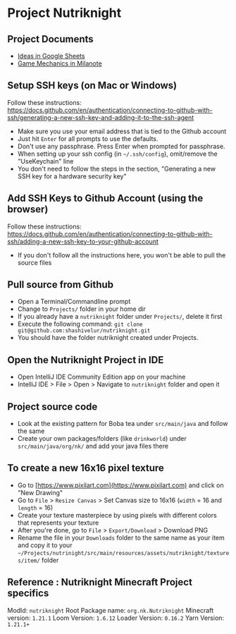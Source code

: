 # Project Nutriknight

## Project Documents
  - [Ideas in Google Sheets](https://docs.google.com/spreadsheets/d/1JL2lT3-iV1pcSHnnSn6LNvD-OqF8wrZmOC1o8gGfeYQ/edit?gid=0#gid=0)
  - [Game Mechanics in Milanote](https://app.milanote.com/1RVGPm1Mskdo6A/mechanics) 

## Setup SSH keys (on Mac or Windows)
Follow these instructions: https://docs.github.com/en/authentication/connecting-to-github-with-ssh/generating-a-new-ssh-key-and-adding-it-to-the-ssh-agent
  - Make sure you use your email address that is tied to the Github account
  - Just hit `Enter` for all prompts to use the defaults.
  - Don't use any passphrase. Press Enter when prompted for passphrase.
  - When setting up your ssh config (in `~/.ssh/config`), omit/remove the "UseKeychain" line
  - You don't need to follow the steps in the section, "Generating a new SSH key for a hardware security key"

## Add SSH Keys to Github Account (using the browser)
Follow these instructions: https://docs.github.com/en/authentication/connecting-to-github-with-ssh/adding-a-new-ssh-key-to-your-github-account
  - If you don't follow all the instructions here, you won't be able to pull the source files

## Pull source from Github
  - Open a Terminal/Commandline prompt
  - Change to `Projects/` folder in your home dir
  - If you already have a `nutriknight` folder under `Projects/`, delete it first 
  - Execute the following command: `git clone git@github.com:shashivelur/nutriknight.git`
  - You should have the folder nutriknight created under Projects. 

## Open the Nutriknight Project in IDE
  - Open IntelliJ IDE Community Edition app on your machine
  - IntelliJ IDE > File > Open > Navigate to `nutriknight` folder and open it

## Project source code
  - Look at the existing pattern for Boba tea under `src/main/java` and follow the same
  - Create your own packages/folders (like `drinkworld`) under `src/main/java/org/nk/` and add your java files there

## To create a new 16x16 pixel texture
  - Go to [https://www.pixilart.com](https://www.pixilart.com) and click on "New Drawing"
  - Go to `File` > `Resize Canvas` > Set Canvas size to 16x16 (`width` = 16 and `length` = 16)
  - Create your texture masterpiece by using pixels with different colors that represents your texture
  - After you're done, go to `File` > `Export/Download` > Download PNG
  - Rename the file in your `Downloads` folder to the same name as your item and copy it to your `~/Projects/nutrinight/src/main/resources/assets/nutriknight/textures/item/` folder

## Reference : Nutriknight Minecraft Project specifics
ModId: `nutriknight`
Root Package name: `org.nk.Nutriknight`
Minecraft version: `1.21.1`
Loom Version: `1.6.12`
Loader Version: `0.16.2`
Yarn Version: `1.21.1+`
